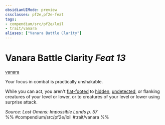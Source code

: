 ```yaml
---
obsidianUIMode: preview
cssclasses: pf2e,pf2e-feat
tags:
- compendium/src/pf2e/loil
- trait/vanara
aliases: ["Vanara Battle Clarity"]
---
```

# Vanara Battle Clarity  *Feat 13*  
[vanara](rules/traits/vanara-loil.md "Vanara Ancestry & Heritage Trait")  


Your focus in combat is practically unshakable.

While you can act, you aren't [flat-footed](rules/conditions.md#Flat-footed) to [hidden](rules/conditions.md#Hidden), [undetected](rules/conditions.md#Undetected), or flanking creatures of your level or lower, or to creatures of your level or lower using surprise attack.

*Source: Lost Omens: Impossible Lands p. 57*  
%% #compendium/src/pf2e/loil #trait/vanara %%